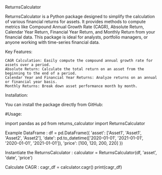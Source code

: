 ReturnsCalculator

ReturnsCalculator is a Python package designed to simplify the calculation of various financial returns for assets. It provides methods to compute metrics like Compound Annual Growth Rate (CAGR), Absolute Return, Calendar Year Return, Financial Year Return, and Monthly Return from your financial data. This package is ideal for analysts, portfolio managers, or anyone working with time-series financial data.

Key Features:

    CAGR Calculation: Easily compute the compound annual growth rate for assets over a period.
    Absolute Return: Calculate the total return on an asset from the beginning to the end of a period.
    Calendar Year and Financial Year Returns: Analyze returns on an annual or financial year basis.
    Monthly Returns: Break down asset performance month by month.

Installation:

You can install the package directly from GitHub:


#Usage:

import pandas as pd
from returns_calculator import ReturnsCalculator

Example DataFrame :
df = pd.DataFrame({
    'asset': ['Asset1', 'Asset1', 'Asset2', 'Asset2'],
    'date': pd.to_datetime(['2020-01-01', '2021-01-01', '2020-01-01', '2021-01-01']),
    'price': [100, 120, 200, 220]
})

Instantiate the ReturnsCalculator :
calculator = ReturnsCalculator(df, 'asset', 'date', 'price')

Calculate CAGR :
cagr_df = calculator.cagr()
print(cagr_df)
